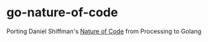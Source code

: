 # go-nature-of-code
Porting Daniel Shiffman's [Nature of Code](https://natureofcode.com/) from Processing to Golang
